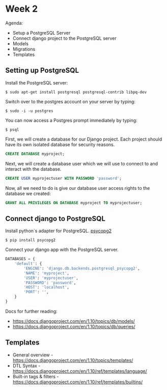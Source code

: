 # Week 2

Agenda:

- Setup a PostgreSQL Server
- Connect django project to the PostgreSQL server
- Models
- Migrations
- Templates

## Setting up PostgreSQL

Install the PostgreSQL server:
```
$ sudo apt-get install postgresql postgresql-contrib libpq-dev
```

Switch over to the postgres account on your server by typing:

```
$ sudo -i -u postgres
```

You can now access a Postgres prompt immediately by typing:
```
$ psql
```

First, we will create a database for our Django project. Each project should have its own isolated database for security reasons. 
```sql
CREATE DATABASE myproject;
```

Next, we will create a database user which we will use to connect to and interact with the database.

```sql
CREATE USER myprojectuser WITH PASSWORD 'password';
```

Now, all we need to do is give our database user access rights to the database we created:
```sql
GRANT ALL PRIVILEGES ON DATABASE myproject TO myprojectuser;
```

## Connect django to PostgreSQL

Install python`s adapter for PostgreSQL. [psycopg2](http://initd.org/psycopg/docs/usage.html)
```
$ pip install psycopg2
```

Connect your django app with the PostgreSQL server.

```python
DATABASES = {
    'default': {
        'ENGINE': 'django.db.backends.postgresql_psycopg2',
        'NAME': 'myproject',
        'USER': 'myprojectuser',
        'PASSWORD': 'password',
        'HOST': 'localhost',
        'PORT': '',
    }
}
```


Docs for further reading:

* <https://docs.djangoproject.com/en/1.10/topics/db/models/>
* <https://docs.djangoproject.com/en/1.10/topics/db/queries/>

## Templates

* General overview - <https://docs.djangoproject.com/en/1.10/topics/templates/>
* DTL Syntax - <https://docs.djangoproject.com/en/1.10/ref/templates/language/>
* Built-in tags & filters - <https://docs.djangoproject.com/en/1.10/ref/templates/builtins/>
